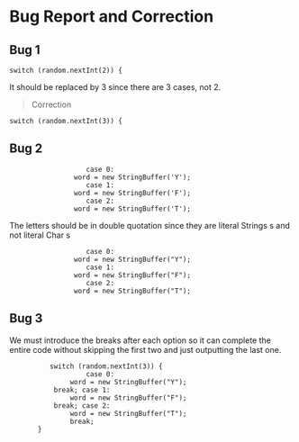 # Bug Report and Correction

## Bug 1

``` 
switch (random.nextInt(2)) {
```
It should be replaced by 3 since there are 3 cases, not 2.

> Correction
```
switch (random.nextInt(3)) {
```

## Bug 2

```
                   case 0:
                word = new StringBuffer('Y');
                   case 1:
                word = new StringBuffer('F');
                   case 2:
                word = new StringBuffer('T');
``` 
                
The letters should be in double quotation since they are literal Strings s and not literal Char s 

```
                   case 0:
                word = new StringBuffer("Y");
                   case 1:
                word = new StringBuffer("F");
                   case 2:
                word = new StringBuffer("T");
 ``` 
  ## Bug 3
  We must introduce the breaks after each option so it can complete the entire code without skipping the first two and just outputting the last one. 
  
 ``` 
           switch (random.nextInt(3)) {
                    case 0:
                word = new StringBuffer("Y");
            break; case 1:
                word = new StringBuffer("F");
            break; case 2:
                word = new StringBuffer("T");
                break;
        }
                
 ``` 
                
       
